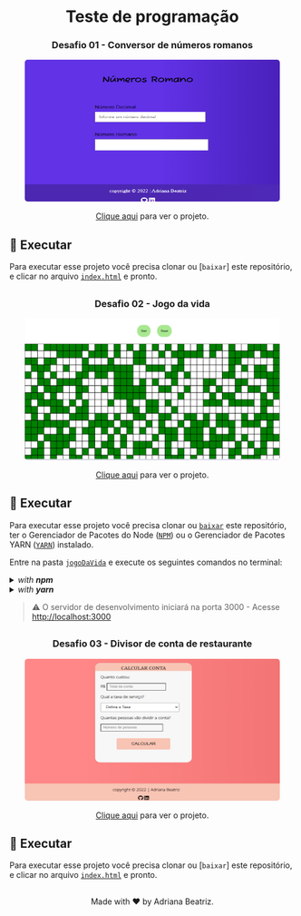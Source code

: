 <h1 align="center"> Teste de programação </h1>

<h3 align="center"> Desafio 01 - Conversor de números romanos </h3>

<p align="center">
    <img width="450" style="border-radius: 5px" height="250" alt="Demonstração do Projeto" src="demonstracaoTela1.png">
</p>
<p align="center"><a href="https://blog1-db.vercel.app/">Clique aqui</a> para ver o projeto.</p>

## :dvd: **Executar**

Para executar esse projeto você precisa clonar ou [`baixar`] este repositório, e clicar no arquivo [`index.html`](index/) e pronto.

## 
<h3 align="center"> Desafio 02 - Jogo da vida </h3>

<p align="center">
    <img width="450" style="border-radius: 5px" height="250" alt="Demonstração do Projeto" src="demonstracaoTela2.png">
</p>
<p align="center"><a href="https://aviagem-db.vercel.app/">Clique aqui</a> para ver o projeto.</p>

## :dvd: **Executar**

Para executar esse projeto você precisa clonar ou [`baixar`](https://github.com/rafaelfachinelli/DSVendas/archive/main.zip) este repositório, ter o Gerenciador de Pacotes do Node ([`NPM`](https://www.npmjs.com/get-npm)) ou o Gerenciador de Pacotes YARN ([`YARN`](https://yarnpkg.com/getting-started)) instalado.

Entre na pasta [`jogoDaVida`](jogoDaVida/) e execute os seguintes comandos no terminal:

<details>
  <summary><i>with <b>npm</b></i></summary>
  
  ```bash
  # Instalar dependências
  $ npm install

  # Iniciar servidor de desenvolvimento
  $ npm start
  ```
  
</details>

<details>
  <summary><i>with <b>yarn</b></i></summary>

```bash
# Instalar dependências
$ yarn

# Iniciar servidor de desenvolvimento
$ yarn start

```

</details>

> ⚠️ O servidor de desenvolvimento iniciará na porta 3000 - Acesse <http://localhost:3000>

##
<h3 align="center"> Desafio 03 - Divisor de conta de restaurante </h3>

<p align="center">
    <img width="450" style="border-radius: 5px" height="250" alt="Demonstração do Projeto" src="demonstracaoTela3.png">
</p>
<p align="center"><a href="https://aviagem-db.vercel.app/">Clique aqui</a> para ver o projeto.</p>

## :dvd: **Executar**

Para executar esse projeto você precisa clonar ou [`baixar`] este repositório, e clicar no arquivo [`index.html`](index/) e pronto.

##

 <p align="center"> Made with ♥ by Adriana Beatriz. <a href="https://www.linkedin.com/in/adrianabeatriz3/"></a></p>
